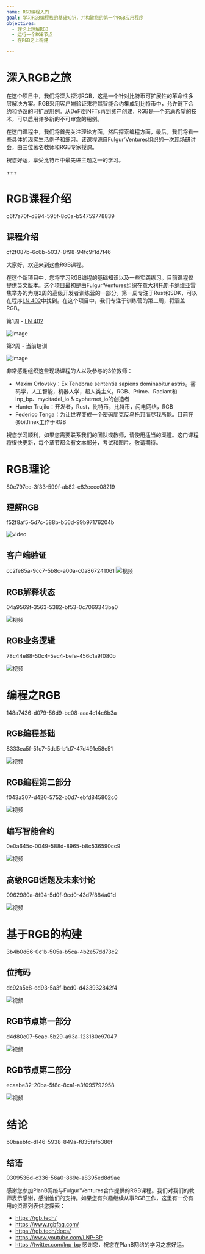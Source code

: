 ```yaml
---
name: RGB编程入门
goal: 学习RGB编程栈的基础知识，并构建您的第一个RGB应用程序
objectives:
  - 理论上理解RGB
  - 运行一个RGB节点
  - 在RGB之上构建

---
```


# 深入RGB之旅

在这个项目中，我们将深入探讨RGB，这是一个针对比特币可扩展性的革命性多层解决方案。RGB采用客户端验证来将其智能合约集成到比特币中，允许链下合约和协议的可扩展用例。从DeFi到NFTs再到资产创建，RGB是一个充满希望的技术，可以启用许多新的不可审查的用例。

在这门课程中，我们将首先关注理论方面，然后探索编程方面，最后，我们将看一些具体的现实生活例子和练习。该课程源自Fulgur'Ventures组织的一次现场研讨会，由三位著名教师和RGB专家授课。

祝您好运，享受比特币中最先进主题之一的学习。

+++

# RGB课程介绍
<partId>c6f7a70f-d894-595f-8c0a-b54759778839</partId>

## 课程介绍
<chapterId>cf2f087b-6c6b-5037-8f98-94fc9f1d7f46</chapterId>

大家好，欢迎来到这些RGB课程。

在这个新项目中，您将学习RGB编程的基础知识以及一些实践练习。目前课程仅提供英文版本。这个项目最初是由Fulgur'Ventures组织在意大利托斯卡纳维亚雷焦举办的为期2周的高级开发者训练营的一部分。第一周专注于Rust和SDK，可以在程序[LN 402](https://planb.network/courses/ln402)中找到。在这个项目中，我们专注于训练营的第二周，将涵盖RGB。

第1周 - [LN 402](https://planb.network/courses/ln402)

![image](assets/image/1.webp)

第2周 - 当前培训

![image](assets/image/2.webp)

非常感谢组织这些现场课程的人以及参与的3位教师：

- Maxim Orlovsky：Ex Tenebrae sententia sapiens dominabitur astris。密码学，人工智能，机器人学，超人类主义。RGB、Prime、Radiant和lnp_bp、mycitadel_io & cyphernet_io的创造者
- Hunter Trujilo：开发者，Rust，比特币，比特币，闪电网络，RGB
- Federico Tenga：为让世界变成一个密码朋克反乌托邦而尽我所能。目前在@bitfinex工作于RGB

祝您学习顺利，如果您需要联系我们的团队或教师，请使用适当的渠道。这门课程将很快更新，每个章节都会有文本部分，考试和图片。敬请期待。

# RGB理论
<partId>80e797ee-3f33-599f-ab82-e82eeee08219</partId>

## 理解RGB
<chapterId>f52f8af5-5d7c-588b-b56d-99b97176204b</chapterId>

![video](https://youtu.be/AF2XbifPGXM)

## 客户端验证
<chapterId>cc2fe85a-9cc7-5b8c-a00a-c0a867241061</chapterId>
![视频](https://youtu.be/FS6PDprWl5Q)
## RGB解释状态
<chapterId>04a9569f-3563-5382-bf53-0c7069343ba0</chapterId>

![视频](https://youtu.be/tmAVdyXGmj4)

## RGB业务逻辑
<chapterId>78c44e88-50c4-5ec4-befe-456c1a9f080b</chapterId>

![视频](https://youtu.be/lUTjeuM0oTA)

# 编程之RGB
<partId>148a7436-d079-56d9-be08-aaa4c14c6b3a</partId>

## RGB编程基础
<chapterId>8333ea5f-51c7-5dd5-b1d7-47d491e58e51</chapterId>

![视频](https://youtu.be/Uo1UoxiImsI)

## RGB编程第二部分
<chapterId>f043a307-d420-5752-b0d7-ebfd845802c0</chapterId>

![视频](https://youtu.be/sVoKIi-1XbY)

## 编写智能合约
<chapterId>0e0a645c-0049-588d-8965-b8c536590cc9</chapterId>

![视频](https://youtu.be/GRwS-NvWF3I)

## 高级RGB话题及未来讨论
<chapterId>0962980a-8f94-5d0f-9cd0-43d7f884a01d</chapterId>

![视频](https://youtu.be/mqCupTlDbA0)

# 基于RGB的构建
<partId>3b4b0d66-0c1b-505a-b5ca-4b2e57dd73c2</partId>

## 位掩码
<chapterId>dc92a5e8-ed93-5a3f-bcd0-d433932842f4</chapterId>

![视频](https://youtu.be/nbUtV8GOR_U)

## RGB节点第一部分
<chapterId>d4d80e07-5eac-5b29-a93a-123180e97047</chapterId>

![视频](https://youtu.be/5iAhsgCSL3U)

## RGB节点第二部分
<chapterId>ecaabe32-20ba-5f8c-8ca1-a3f095792958</chapterId>

![视频](https://youtu.be/piQQH4Q2nr0)

# 结论
<partId>b0baebfc-d146-5938-849a-f835fafb386f</partId>

## 结语
<chapterId>0309536d-c336-56a0-869e-a8395ed8d9ae</chapterId>

感谢您参加PlanB网络与Fulgur'Ventures合作提供的RGB课程。我们对我们的教师表示感谢，感谢他们的支持。如果您有兴趣继续从事RGB工作，这里有一份有用的资源列表供您探索：

- https://rgb.tech/
- https://www.rgbfaq.com/
- https://rgb.tech/docs/
- https://www.youtube.com/LNP-BP
- https://twitter.com/lnp_bp
感谢您，祝您在PlanB网络的学习之旅好运。
